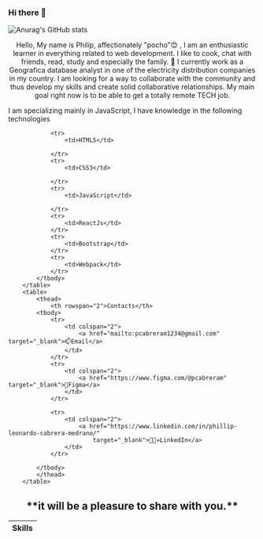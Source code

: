 ### Hi there 👋

<!--
**pcabreram1234/pcabreram1234** is a ✨ _special_ ✨ repository because its `README.md` (this file) appears on your GitHub profile.

Here are some ideas to get you started:

- 🔭 I’m currently working on ...
- 🌱 I’m currently learning ...
- 👯 I’m looking to collaborate on ...
- 🤔 I’m looking for help with ...
- 💬 Ask me about ...
- 📫 How to reach me: ...
- 😄 Pronouns: ...
- ⚡ Fun fact: ...
-->

![Anurag's GitHub stats](https://github-readme-stats.vercel.app/api?username=pcabreram1234&show_icons=true&theme=dark)

<p align="center">Hello, My name is Philip, affectionately "pocho"😊 , I am an enthusiastic learner in everything related to web development. I like to cook, chat with friends, read, study and especially the family. 🔭 I currently work as a Geografica database analyst in one of the electricity distribution companies in my country. I am looking for a way to collaborate with the community and thus develop my skills and create solid collaborative relationships. My main goal right now is to be able to get a totally remote TECH job.<p/>

I am specializing mainly in JavaScript, I have knowledge in the following technologies </br>

  <table>
            <thead>
                <th>Skills</th>
            </thead>
            <tbody>

                <tr>
                    <td>HTML5</td>

                </tr>
                <tr>
                    <td>CSS3</td>

                </tr>
                <tr>
                    <td>JavaScript</td>

                </tr>
                <tr>
                    <td>ReactJs</td>
                </tr>
                <tr>
                    <td>Bootstrap</td>
                </tr>
                <tr>
                    <td>Webpack</td>
                </tr>
            </tbody>
        </table>
        <table>
            <thead>
                <th rowspan="2">Contacts</th>
            <tbody>
                <tr>
                    <td colspan="2">
                        <a href="mailto:pcabreram1234@gmail.com" target="_blank">📫Email</a>
                    </td>
                </tr>
                <tr>
                    <td colspan="2">
                        <a href="https://www.figma.com/@pcabreram" target="_blank">🎨Figma</a>
                    </td>
                </tr>

                <tr>
                    <td colspan="2">
                        <a href="https://www.linkedin.com/in/phillip-leonardo-cabrera-medrano/"
                            target="_blank">👩🏽‍✈️LinkedIn</a>
                    </td>
                </tr>

            </tbody>
            </thead>
        </table>
<h2 align="center" >
**it will be a pleasure to share with you.**
</h2>

